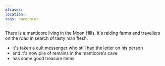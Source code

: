 ```yaml
---
aliases:
location:
tags: encounter
---
```


There is a manticore living in the Moon Hills, it's raiding farms and travellers on the road in search of tasty man flesh.

- it's taken a cult messenger who still had the letter on his person
- and it's now pile of remains in the manticore's cave
- has some good treasure items